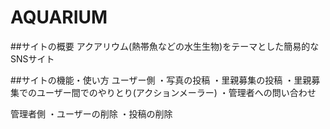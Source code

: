 # AQUARIUM

##サイトの概要
アクアリウム(熱帯魚などの水生生物)をテーマとした簡易的なSNSサイト

##サイトの機能・使い方
ユーザー側
・写真の投稿
・里親募集の投稿
・里親募集でのユーザー間でのやりとり(アクションメーラー)
・管理者への問い合わせ

管理者側
・ユーザーの削除
・投稿の削除

